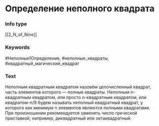 # Определение неполного квадрата
### Info type
[[2_N_of_Nine]]
### Keywords
#Неполные1Определение, #неполные_квадраты, #квадратный_магический_квадрат
### Text
Неполным квадратным квадратом назовём целочисленный квадрат, часть элементов которого — полные квадраты. Неполным n-квадратным квадратом, или просто n-квадратным квадратом, или квадратом-n/9 будем называть неполный квадратный квадрат, у которого как минимум n элементов являются полными квадратами. При произношении рекомендуется заменять число греческой приставкой, например, диквадратный или октаквадратный.